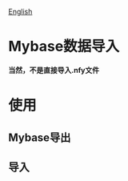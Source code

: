 [English](https://github.com/siyuan-note/plugin-sample/blob/main/README.md)

# Mybase数据导入
**当然，不是直接导入.nfy文件**

# 使用
## Mybase导出
## 导入